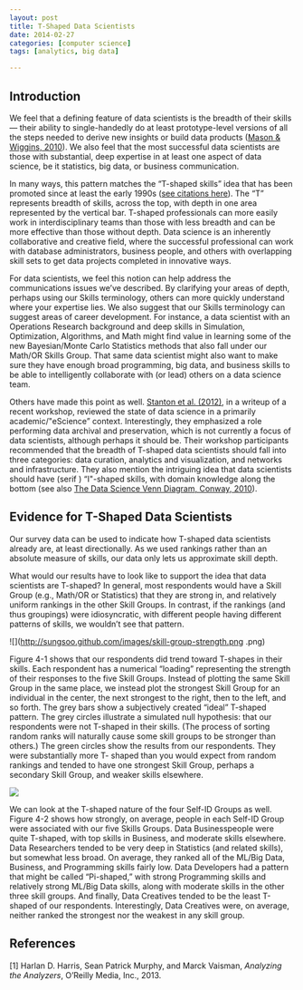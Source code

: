 ```yaml
---
layout: post
title: T-Shaped Data Scientists
date: 2014-02-27
categories: [computer science]
tags: [analytics, big data]

---
```


Introduction
---

We feel that a defining feature of data scientists is the breadth of their skills — their ability to single-handedly do at least prototype-level versions of all the steps needed to derive new insights or build data products ([Mason & Wiggins, 2010](http://www.dataists.com/2010/09/a-taxonomy-of-data-science/)). We also feel that the most successful data scientists are those with substantial, deep expertise in at least one aspect of data science, be it statistics, big data, or business communication.
In many ways, this pattern matches the “T-shaped skills” idea that has been promoted since at least the early 1990s ([see citations here](http://www.wordspy.com/words/T-shaped.asp)). The “T” represents breadth of skills, across the top, with depth in one area represented by the vertical bar. T-shaped professionals can more easily work in interdisciplinary teams than those with less breadth and can be more effective than those without depth. Data science is an inherently collaborative and creative field, where the successful professional can work with database administrators, business people, and others with overlapping skill sets to get data projects completed in innovative ways.
For data scientists, we feel this notion can help address the communications issues we’ve described. By clarifying your areas of depth, perhaps using our Skills terminology, others can more quickly understand where your expertise lies. We also suggest that our Skills terminology can suggest areas of career development. For instance, a data scientist with an Operations Research background and deep skills in Simulation, Optimization, Algorithms, and Math might find value in learning some of the new Bayesian/Monte Carlo Statistics methods that also fall under our Math/OR Skills Group. That same data scientist might also want to make sure they have enough broad programming, big data, and business skills to be able to intelligently collaborate with (or lead) others on a data science team.
Others have made this point as well. [Stanton et al. (2012)](http://pubs.acs.org/doi/abs/10.1021/bk-2012-1110.ch006), in a writeup of a recent workshop, reviewed the state of data science in a primarily academic/"eScience” context. Interestingly, they emphasized a role performing data archival and preservation, which is not currently a focus of data scientists, although perhaps it should be. Their workshop participants recommended that the breadth of T-shaped data scientists should fall into three categories: data curation, analytics and visualization, and networks and infrastructure. They also mention the intriguing idea that data scientists should have (serif ) “I"-shaped skills, with domain knowledge along the bottom (see also [The Data Science Venn Diagram, Conway, 2010](http://www.dataists.com/2010/09/the-data-science-venn-diagram/)).
Evidence for T-Shaped Data Scientists
---
Our survey data can be used to indicate how T-shaped data scientists already are, at least directionally. As we used rankings rather than an absolute measure of skills, our data only lets us approximate skill depth.
What would our results have to look like to support the idea that data scientists are T-shaped? In general, most respondents would have a Skill Group (e.g., Math/OR or Statistics) that they are strong in, and relatively uniform rankings in the other Skill Groups. In contrast, if the rankings (and thus groupings) were idiosyncratic, with different people having different patterns of skills, we wouldn’t see that pattern.

![](http://sungsoo.github.com/images/skill-group-strength.png .png)
Figure 4-1 shows that our respondents did trend toward T-shapes in their skills. Each respondent has a numerical “loading” representing the strength of their responses to the five Skill Groups. Instead of plotting the same Skill Group in the same place, we instead plot the strongest Skill Group for an individual in the center, the next strongest to the right, then to the left, and so forth. The grey bars show a subjectively created “ideal” T-shaped pattern. The grey circles illustrate a simulated null hypothesis: that our respondents were not T-shaped in their skills. (The process of sorting random ranks will naturally cause some skill groups to be stronger than others.) The green circles show the results from our respondents. They were substantially more T- shaped than you would expect from random rankings and tended to have one strongest Skill Group, perhaps a secondary Skill Group, and weaker skills elsewhere. 

![](http://sungsoo.github.com/images/mean-skill-group.png)
We can look at the T-shaped nature of the four Self-ID Groups as well. Figure 4-2 shows how strongly, on average, people in each Self-ID Group were associated with our five Skills Groups. Data Businesspeople were quite T-shaped, with top skills in Business, and moderate skills elsewhere. Data Researchers tended to be very deep in Statistics (and related skills), but somewhat less broad. On average, they ranked all of the ML/Big Data, Business, and Programming skills fairly low. Data Developers had a pattern that might be called “Pi-shaped,” with strong Programming skills and relatively strong ML/Big Data skills, along with moderate skills in the other three skill groups. And finally, Data Creatives tended to be the least T-shaped of our respondents. Interestingly, Data Creatives were, on average, neither ranked the strongest nor the weakest in any skill group.

References
---
[1] Harlan D. Harris, Sean Patrick Murphy, and Marck Vaisman, *Analyzing the Analyzers*, O’Reilly Media, Inc., 2013.